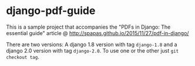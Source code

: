 # django-pdf-guide

This is a sample project that accompanies the "PDFs in Django: The essential guide" article @ http://spapas.github.io/2015/11/27/pdf-in-django/

There are two versions: A django 1.8 version with tag ``django-1.8`` and a django 2.0 version with tag ``django-2.0``. To use one or the other
just ``git checkout tag``.

